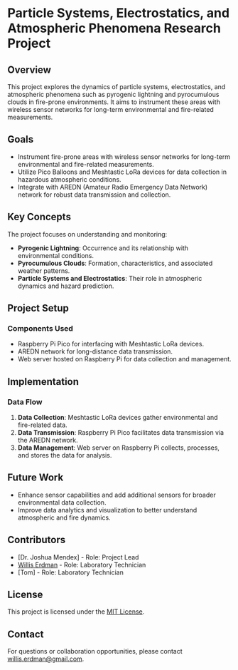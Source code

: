 # Particle Systems, Electrostatics, and Atmospheric Phenomena Research Project

## Overview

This project explores the dynamics of particle systems, electrostatics, and atmospheric phenomena such as pyrogenic lightning and pyrocumulous clouds in fire-prone environments. It aims to instrument these areas with wireless sensor networks for long-term environmental and fire-related measurements.

## Goals

- Instrument fire-prone areas with wireless sensor networks for long-term environmental and fire-related measurements.
- Utilize Pico Balloons and Meshtastic LoRa devices for data collection in hazardous atmospheric conditions.
- Integrate with AREDN (Amateur Radio Emergency Data Network) network for robust data transmission and collection.

## Key Concepts

The project focuses on understanding and monitoring:

- **Pyrogenic Lightning**: Occurrence and its relationship with environmental conditions.
- **Pyrocumulous Clouds**: Formation, characteristics, and associated weather patterns.
- **Particle Systems and Electrostatics**: Their role in atmospheric dynamics and hazard prediction.

## Project Setup

### Components Used

- Raspberry Pi Pico for interfacing with Meshtastic LoRa devices.
- AREDN network for long-distance data transmission.
- Web server hosted on Raspberry Pi for data collection and management.

## Implementation

### Data Flow

1. **Data Collection**: Meshtastic LoRa devices gather environmental and fire-related data.
2. **Data Transmission**: Raspberry Pi Pico facilitates data transmission via the AREDN network.
3. **Data Management**: Web server on Raspberry Pi collects, processes, and stores the data for analysis.

## Future Work

- Enhance sensor capabilities and add additional sensors for broader environmental data collection.
- Improve data analytics and visualization to better understand atmospheric and fire dynamics.

## Contributors

- [Dr. Joshua Mendex] - Role: Project Lead
- [Willis Erdman](https://github.com/williserdman) - Role: Laboratory Technician
- [Tom] - Role: Laboratory Technician

## License

This project is licensed under the [MIT License](LICENSE).

## Contact

For questions or collaboration opportunities, please contact [willis.erdman@gmail.com](mailto:willis.erdman@gmail.com).

